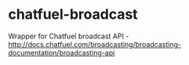 # chatfuel-broadcast
Wrapper for Chatfuel broadcast API - http://docs.chatfuel.com/broadcasting/broadcasting-documentation/broadcasting-api
